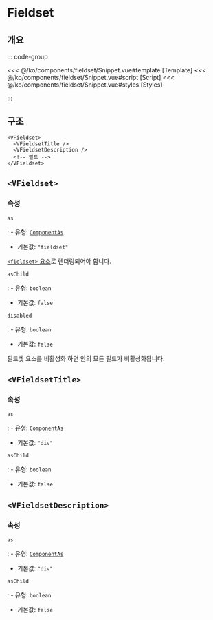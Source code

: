<script setup lang="ts">
import Snippet from "./Snippet.vue";
</script>

# Fieldset

## 개요

<VComponentPreview>
  <Snippet />
</VComponentPreview>

::: code-group

<<< @/ko/components/fieldset/Snippet.vue#template [Template]
<<< @/ko/components/fieldset/Snippet.vue#script [Script]
<<< @/ko/components/fieldset/Snippet.vue#styles [Styles]

:::

## 구조

```vue-html
<VFieldset>
  <VFieldsetTitle />
  <VFieldsetDescription />
  <!-- 필드 -->
</VFieldset>
```

## `<VFieldset>`

### 속성

`as`

: - 유형: [`ComponentAs`](/ko/api/types/component-as/)
  - 기본값: `"fieldset"`

  [`<fieldset>` 요소](https://developer.mozilla.org/ko/docs/Web/HTML/Element/fieldset)로 렌더링되어야 합니다.

`asChild`

: - 유형: `boolean`
  - 기본값: `false`

`disabled`

: - 유형: `boolean`
  - 기본값: `false`

  필드셋 요소를 비활성화 하면 안의 모든 필드가 비활성화됩니다.

## `<VFieldsetTitle>`

### 속성

`as`

: - 유형: [`ComponentAs`](/ko/api/types/component-as/)
  - 기본값: `"div"`

`asChild`

: - 유형: `boolean`
  - 기본값: `false`

## `<VFieldsetDescription>`

### 속성

`as`

: - 유형: [`ComponentAs`](/ko/api/types/component-as/)
  - 기본값: `"div"`

`asChild`

: - 유형: `boolean`
  - 기본값: `false`
